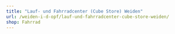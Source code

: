 ```yaml
---
title: "Lauf- und Fahrradcenter (Cube Store) Weiden"
url: /weiden-i-d-opf/lauf-und-fahrradcenter-cube-store-weiden/
shop: Fahrrad
---
```

